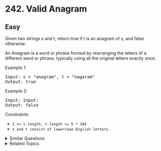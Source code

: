 # 242. Valid Anagram

## Easy

Given two strings s and t, return true if t is an anagram of s, and false otherwise.

An Anagram is a word or phrase formed by rearranging the letters of a different word or phrase, typically using all the original letters exactly once.

Example 1:

<pre>
Input: s = "anagram", t = "nagaram"
Output: true
</pre>

Example 2:

<pre>
Input: Input: 
Output: false
</pre>

Constraints:

-   `1 <= s.length, t.length <= 5 * 104`
-   `s and t consist of lowercase English letters.`

<details>
<summary> Similar Questions </summary>

-   `Group Anagrams - Medium`
-   `Palindrome Permutation - Easy `
-   `Find All Anagrams in a String - Medium`
-   `Find Resultant Array After Removing Anagrams - Easy`

</details>

<details>
<summary> Related Topics </summary>

-   `Hash Table`
-   `String`
-   `Sorting`

</details>
